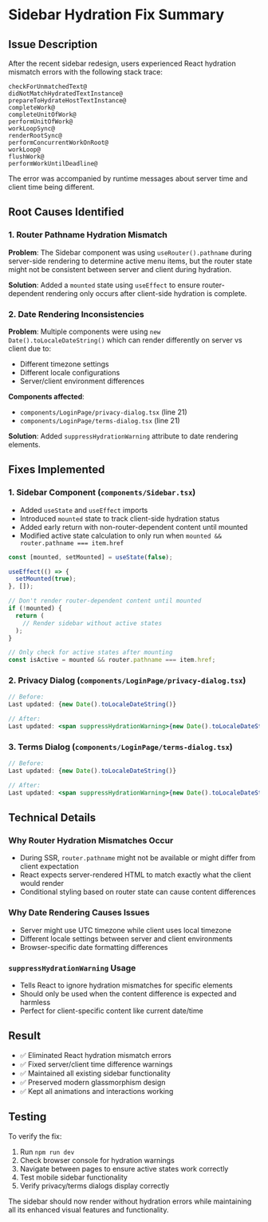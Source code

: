 # Sidebar Hydration Fix Summary

## Issue Description
After the recent sidebar redesign, users experienced React hydration mismatch errors with the following stack trace:
```
checkForUnmatchedText@
didNotMatchHydratedTextInstance@
prepareToHydrateHostTextInstance@
completeWork@
completeUnitOfWork@
performUnitOfWork@
workLoopSync@
renderRootSync@
performConcurrentWorkOnRoot@
workLoop@
flushWork@
performWorkUntilDeadline@
```

The error was accompanied by runtime messages about server time and client time being different.

## Root Causes Identified

### 1. Router Pathname Hydration Mismatch
**Problem**: The Sidebar component was using `useRouter().pathname` during server-side rendering to determine active menu items, but the router state might not be consistent between server and client during hydration.

**Solution**: Added a `mounted` state using `useEffect` to ensure router-dependent rendering only occurs after client-side hydration is complete.

### 2. Date Rendering Inconsistencies  
**Problem**: Multiple components were using `new Date().toLocaleDateString()` which can render differently on server vs client due to:
- Different timezone settings
- Different locale configurations
- Server/client environment differences

**Components affected**:
- `components/LoginPage/privacy-dialog.tsx` (line 21)
- `components/LoginPage/terms-dialog.tsx` (line 21)

**Solution**: Added `suppressHydrationWarning` attribute to date rendering elements.

## Fixes Implemented

### 1. Sidebar Component (`components/Sidebar.tsx`)
- Added `useState` and `useEffect` imports
- Introduced `mounted` state to track client-side hydration status
- Added early return with non-router-dependent content until mounted
- Modified active state calculation to only run when `mounted && router.pathname === item.href`

```typescript
const [mounted, setMounted] = useState(false);

useEffect(() => {
  setMounted(true);
}, []);

// Don't render router-dependent content until mounted
if (!mounted) {
  return (
    // Render sidebar without active states
  );
}

// Only check for active states after mounting
const isActive = mounted && router.pathname === item.href;
```

### 2. Privacy Dialog (`components/LoginPage/privacy-dialog.tsx`)
```jsx
// Before:
Last updated: {new Date().toLocaleDateString()}

// After:
Last updated: <span suppressHydrationWarning>{new Date().toLocaleDateString()}</span>
```

### 3. Terms Dialog (`components/LoginPage/terms-dialog.tsx`)
```jsx
// Before:
Last updated: {new Date().toLocaleDateString()}

// After:
Last updated: <span suppressHydrationWarning>{new Date().toLocaleDateString()}</span>
```

## Technical Details

### Why Router Hydration Mismatches Occur
- During SSR, `router.pathname` might not be available or might differ from client expectation
- React expects server-rendered HTML to match exactly what the client would render
- Conditional styling based on router state can cause content differences

### Why Date Rendering Causes Issues
- Server might use UTC timezone while client uses local timezone
- Different locale settings between server and client environments
- Browser-specific date formatting differences

### `suppressHydrationWarning` Usage
- Tells React to ignore hydration mismatches for specific elements
- Should only be used when the content difference is expected and harmless
- Perfect for client-specific content like current date/time

## Result
- ✅ Eliminated React hydration mismatch errors
- ✅ Fixed server/client time difference warnings  
- ✅ Maintained all existing sidebar functionality
- ✅ Preserved modern glassmorphism design
- ✅ Kept all animations and interactions working

## Testing
To verify the fix:
1. Run `npm run dev`
2. Check browser console for hydration warnings
3. Navigate between pages to ensure active states work correctly
4. Test mobile sidebar functionality
5. Verify privacy/terms dialogs display correctly

The sidebar should now render without hydration errors while maintaining all its enhanced visual features and functionality.